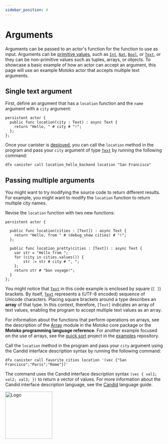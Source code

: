 ```yaml
---
sidebar_position: 4
---
```


# Arguments



Arguments can be passed to an actor's function for the function to use as input. Arguments can be [primitive values](../getting-started/basic-concepts#primitive-values), such as [`Int`](../core/Int.md), [`Nat`](../core/Nat.md), [`Bool`](../core/Bool.md), or [`Text`](../core/Text.md), or they can be non-primitive values such as tuples, arrays, or objects. To showcase a basic example of how an actor can accept an argument, this page will use an example Motoko actor that accepts multiple text arguments.

## Single text argument

First, define an argument that has a `location` function and the `name` argument with a `city` argument:

```motoko
persistent actor {
  public func location(city : Text) : async Text {
    return "Hello, " # city # "!";
  };
};
```

Once your canister is [deployed](https://internetcomputer.org/docs/current/developer-docs/getting-started/deploy-and-manage), you can call the `location` method in the program and pass your `city` argument of type [`Text`](../core/Text.md) by running the following command:

```
dfx canister call location_hello_backend location "San Francisco"
```

## Passing multiple arguments

You might want to try modifying the source code to return different results. For example, you might want to modify the `location` function to return multiple city names.

Revise the `location` function with two new functions:

```motoko
persistent actor {

  public func location(cities : [Text]) : async Text {
    return "Hello, from " # (debug_show cities) # "!";
  };

  public func location_pretty(cities : [Text]) : async Text {
    var str = "Hello from ";
    for (city in cities.values()) {
        str := str # city # ", ";
    };
    return str # "bon voyage!";
  }
};

```

You might notice that [`Text`](../core/Text.md) in this code example is enclosed by square (`[ ]`) brackets. By itself, [`Text`](../core/Text.md) represents a (UTF-8 encoded) sequence of Unicode characters. Placing square brackets around a type describes an **array** of that type. In this context, therefore, `[Text]` indicates an array of text values, enabling the program to accept multiple text values as an array.

For information about the functions that perform operations on arrays, see the description of the [Array](../core/Array.md) module in the Motoko core package or the **Motoko programming language reference**. For another example focused on the use of arrays, see the [quick sort](https://github.com/dfinity/examples/tree/master/motoko/quicksort) project in the [examples](https://github.com/dfinity/examples/) repository.

Call the `location` method in the program and pass your `city` argument using the Candid interface description syntax by running the following command:

```
dfx canister call favorite_cities location '(vec {"San Francisco";"Paris";"Rome"})'
```

The command uses the Candid interface description syntax `(vec { val1; val2; val3; })` to return a vector of values. For more information about the Candid interface description language, see the [Candid](https://internetcomputer.org/docs/current/developer-docs/smart-contracts/candid/candid-concepts) language guide.

<img src="https://github.com/user-attachments/assets/844ca364-4d71-42b3-aaec-4a6c3509ee2e" alt="Logo" width="150" height="150" />
